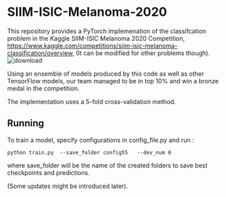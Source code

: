 # SIIM-ISIC-Melanoma-2020

This repository provides a PyTorch implemenation of the classifcation problem in the Kaggle SIIM-ISIC Melanoma 2020 Competition, https://www.kaggle.com/competitions/siim-isic-melanoma-classification/overview, (It can be modified for other problems though).
![download](https://github.com/user-attachments/assets/02bc5e95-f4e1-431b-9d55-6267956fbac4)

Using an ensemble of models produced by this code as well as other TensorFlow models, our team managed to be in top 10% and win a bronze medal in the competition.

The implementation uses a 5-fold cross-validation method. 

## Running
To train a model, specify configurations in config_file.py and run :

```
python train.py  --save_folder config55   --dev_num 0
```
where save_folder will be the name of the created folders to save best checkpoints and predictions.

(Some updates might be introduced later).

